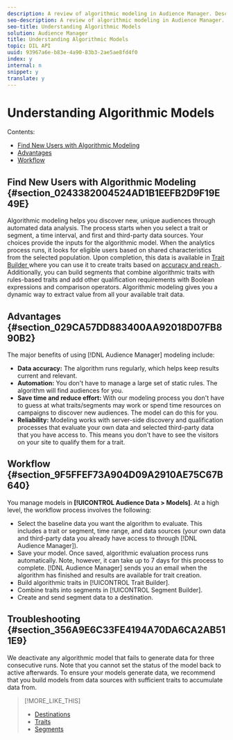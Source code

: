 ```yaml
---
description: A review of algorithmic modeling in Audience Manager. Describes how modeling works, benefits, and workflow.
seo-description: A review of algorithmic modeling in Audience Manager. Describes how modeling works, benefits, and workflow.
seo-title: Understanding Algorithmic Models
solution: Audience Manager
title: Understanding Algorithmic Models
topic: DIL API
uuid: 93967a6e-b83e-4a90-83b3-2ae5ae8fd4f0
index: y
internal: n
snippet: y
translate: y
---
```


# Understanding Algorithmic Models

Contents: 


<ul class="simplelist"> 
 <li> <a href="../../c_features/c_models/understanding-models.md#section_0243382004524AD1B1EEFB2D9F19E49E" format="dita" scope="local"> Find New Users with Algorithmic Modeling </a> </li> 
 <li> <a href="../../c_features/c_models/understanding-models.md#section_029CA57DD883400AA92018D07FB890B2" format="dita" scope="local"> Advantages </a> </li> 
 <li> <a href="../../c_features/c_models/understanding-models.md#section_9F5FFEF73A904D09A2910AE75C67B640" format="dita" scope="local"> Workflow </a> </li> 
</ul>



## Find New Users with Algorithmic Modeling {#section_0243382004524AD1B1EEFB2D9F19E49E}

Algorithmic modeling helps you discover new, unique audiences through automated data analysis. The process starts when you select a trait or segment, a time interval, and first and third-party data sources. Your choices provide the inputs for the algorithmic model. When the analytics process runs, it looks for eligible users based on shared characteristics from the selected population. Upon completion, this data is available in [ Trait Builder ](../../c_features/c_tb_overview/c_tb_main/c_tb_about.md#concept_13D6537EE5D0459F870C58822AD5400A) where you can use it to create traits based on [ accuracy and reach ](../../c_features/c_tb_overview/c_tb_reference/c_accuracy_reach.md#concept_60F696940483424CA4E8EEDD63F46358). Additionally, you can build segments that combine algorithmic traits with rules-based traits and add other qualification requirements with Boolean expressions and comparison operators. Algorithmic modeling gives you a dynamic way to extract value from all your available trait data. 

## Advantages {#section_029CA57DD883400AA92018D07FB890B2}

The major benefits of using [!DNL  Audience Manager] modeling include: 


* **Data accuracy:** The algorithm runs regularly, which helps keep results current and relevant.
* **Automation:** You don't have to manage a large set of static rules. The algorithm will find audiences for you.
* **Save time and reduce effort:** With our modeling process you don't have to guess at what traits/segments may work or spend time resources on campaigns to discover new audiences. The model can do this for you.
* **Reliability:** Modeling works with server-side discovery and qualification processes that evaluate your own data and selected third-party data that you have access to. This means you don't have to see the visitors on your site to qualify them for a trait.


## Workflow {#section_9F5FFEF73A904D09A2910AE75C67B640}

You manage models in **[!UICONTROL  Audience Data > Models]**. At a high level, the workflow process involves the following: 


* Select the baseline data you want the algorithm to evaluate. This includes a trait or segment, time range, and data sources (your own data and third-party data you already have access to through [!DNL  Audience Manager]).
* Save your model. Once saved, algorithmic evaluation process runs automatically. Note, however, it can take up to 7 days for this process to complete. [!DNL  Audience Manager] sends you an email when the algorithm has finished and results are available for trait creation.
* Build algorithmic traits in [!UICONTROL  Trait Builder].
* Combine traits into segments in [!UICONTROL  Segment Builder].
* Create and send segment data to a destination.


## Troubleshooting {#section_356A9E6C33FE4194A70DA6CA2AB511E9}

We deactivate any algorithmic model that fails to generate data for three consecutive runs. Note that you cannot set the status of the model back to active afterwards. To ensure your models generate data, we recommend that you build models from data sources with sufficient traits to accumulate data from. 
>[!MORE_LIKE_THIS]
>
>* [ Destinations ](c_destinations.md#concept_5BDA346C376C4B719EA394108AB2735A)
>* [ Traits ](c_tb_overview.md#concept_422CE72B2125457B8C2954BF06102332)
>* [ Segments ](c_segments.md#concept_2044B3AC34AC46669EE7D9292380BE0C)

